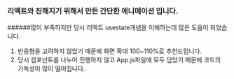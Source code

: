 ### 리엑트와 친해지기 위해서 만든 간단한 애니메이션 입니다.


######많이 부족하지만 당시 리엑트 usestate개념을 이해하는데 많은 도움이 되었습니다.
1. 반응형을 고려하지 않았기 때문에 화면 확대 100~110%로 추천드립니다.
2. 당시 컴포넌트를 나누어 진행하지 않고 App.js파일에 모두 담았기 때문에 코드의 가독성이 많이 떨어집니다.

